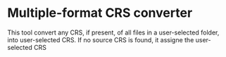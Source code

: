 # Multiple-format CRS converter
This tool convert any CRS, if present, of all files in a user-selected folder, into user-selected CRS. 
If no source CRS is found, it assigne the user-selected CRS
